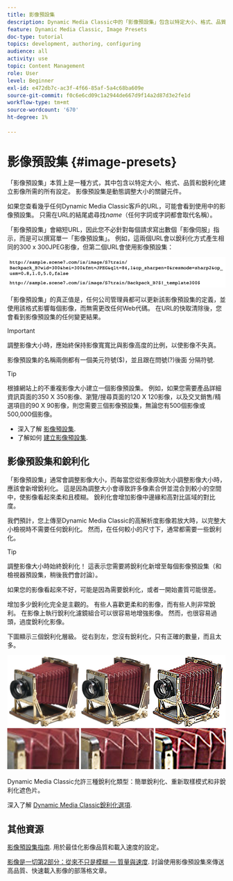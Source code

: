 ```yaml
---
title: 影像預設集
description: Dynamic Media Classic中的「影像預設集」包含以特定大小、格式、品質和銳利化建立影像所需的所有設定。 影像預設集是動態調整大小的關鍵元件。 在Dynamic Media Classic中查看URL時，您可輕鬆查看是否有使用中影像預設集。 了解影像預設集、其為何如此實用，以及如何建立預設集。
feature: Dynamic Media Classic, Image Presets
doc-type: tutorial
topics: development, authoring, configuring
audience: all
activity: use
topic: Content Management
role: User
level: Beginner
exl-id: e472db7c-ac3f-4f66-85af-5a4c68ba609e
source-git-commit: f0c6e6cd09c1a2944de667d9f14a2d87d3e2fe1d
workflow-type: tm+mt
source-wordcount: '670'
ht-degree: 1%

---
```


# 影像預設集 {#image-presets}

「影像預設集」本質上是一種方式，其中包含以特定大小、格式、品質和銳利化建立影像所需的所有設定。 影像預設集是動態調整大小的關鍵元件。

如果您查看幾乎任何Dynamic Media Classic客戶的URL，可能會看到使用中的影像預設集。 只需在URL的結尾處尋找$name$（任何字詞或字詞都會取代名稱）。

「影像預設集」會縮短URL，因此您不必針對每個請求寫出數個「影像伺服」指示，而是可以撰寫單一「影像預設集」。 例如，這兩個URL會以銳利化方式產生相同的300 x 300JPEG影像，但第二個URL會使用影像預設集：

![影像](assets/image-presets/image-preset-2.png)

「影像預設集」的真正值是，任何公司管理員都可以更新該影像預設集的定義，並使用該格式影響每個影像，而無需更改任何Web代碼。 在URL的快取清除後，您會看到影像預設集的任何變更結果。

>[!IMPORTANT]
>
>調整影像大小時，應始終保持影像寬寬比與影像高度的比例，以使影像不失真。

影像預設集的名稱兩側都有一個美元符號($)，並且跟在問號(?)後面 分隔符號.

>[!TIP]
>
>根據網站上的不重複影像大小建立一個影像預設集。 例如，如果您需要產品詳細資訊頁面的350 X 350影像、瀏覽/搜尋頁面的120 X 120影像，以及交叉銷售/精選項目的90 X 90影像，則您需要三個影像預設集，無論您有500個影像或500,000個影像。

- 深入了解 [影像預設集](https://experienceleague.adobe.com/docs/dynamic-media-classic/using/image-sizing/setting-image-presets.html).
- 了解如何 [建立影像預設集](https://experienceleague.adobe.com/docs/dynamic-media-classic/using/image-sizing/setting-image-presets.html#creating-an-image-preset).

## 影像預設集和銳利化

「影像預設集」通常會調整影像大小，而每當您從影像原始大小調整影像大小時，應該會新增銳利化。 這是因為調整大小會導致許多像素合併並混合到較小的空間中，使影像看起來柔和且模糊。 銳利化會增加影像中邊緣和高對比區域的對比度。

我們預計，您上傳至Dynamic Media Classic的高解析度影像若放大時，以完整大小檢視時不需要任何銳利化。 然而，在任何較小的尺寸下，通常都需要一些銳利化。

>[!TIP]
>
>調整影像大小時始終銳利化！ 這表示您需要將銳利化新增至每個影像預設集（和檢視器預設集，稍後我們會討論）。
>
>如果您的影像看起來不好，可能是因為需要銳利化，或者一開始畫質可能很差。

增加多少銳利化完全是主觀的。 有些人喜歡更柔和的影像，而有些人則非常銳利。 在影像上執行銳利化濾鏡組合可以很容易地增強影像。 然而，也很容易過頭，過度銳利化影像。

下圖顯示三個銳利化層級。 從右到左，您沒有銳利化，只有正確的數量，而且太多。

![影像](assets/image-presets/image-presets-1.jpg)

Dynamic Media Classic允許三種銳利化類型：簡單銳利化、重新取樣模式和非銳利化遮色片。

深入了解 [Dynamic Media Classic銳利化選項](https://experienceleague.adobe.com/docs/dynamic-media-classic/using/master-files/sharpening-image.html#sharpening_an_image).

## 其他資源

[影像預設集指南](https://www.adobe.com/content/dam/www/us/en/experience-manager/pdfs/dynamic-media-image-preset-guide.pdf). 用於最佳化影像品質和載入速度的設定。

[影像是一切第2部分：從來不只是模糊 — 質量與速度](https://theblog.adobe.com/image-is-everything-part-2-its-never-just-a-blur-quality-versus-speed/). 討論使用影像預設集來傳送高品質、快速載入影像的部落格文章。

